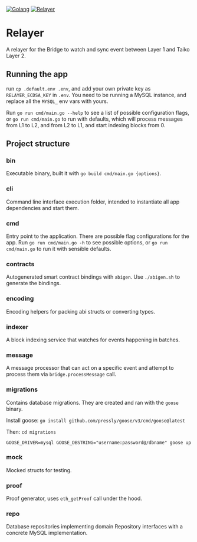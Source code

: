 [![Golang](https://github.com/taikoxyz/taiko-mono/actions/workflows/golang.yml/badge.svg)](https://github.com/taikoxyz/taiko-mono/actions/workflows/golang.yml)
[![Relayer](https://codecov.io/gh/taikoxyz/taiko-mono/branch/main/graph/badge.svg?token=E468X2PTJC&flag=relayer)](https://codecov.io/gh/taikoxyz/taiko-mono)

# Relayer

A relayer for the Bridge to watch and sync event between Layer 1 and Taiko Layer 2.

## Running the app

run `cp .default.env .env`, and add your own private key as `RELAYER_ECDSA_KEY` in `.env`. You need to be running a MySQL instance, and replace all the `MYSQL_` env vars with yours.

Run `go run cmd/main.go --help` to see a list of possible configuration flags, or `go run cmd/main.go` to run with defaults, which will process messages from L1 to L2, and from L2 to L1, and start indexing blocks from 0.

## Project structure

### bin

Executable binary, built it with `go build cmd/main.go {options}`.

### cli

Command line interface execution folder, intended to instantiate all app dependencies and start them.

### cmd

Entry point to the application. There are possible flag configurations for the app. Run `go run cmd/main.go -h` to see possible options, or `go run cmd/main.go` to run it with sensible defaults.

### contracts

Autogenerated smart contract bindings with `abigen`. Use `./abigen.sh` to generate the bindings.

### encoding

Encoding helpers for packing abi structs or converting types.

### indexer

A block indexing service that watches for events happening in batches.

### message

A message processor that can act on a specific event and attempt to process them via `bridge.processMessage` call.

### migrations

Contains database migrations. They are created and ran with the `goose` binary.

Install goose: `go install github.com/pressly/goose/v3/cmd/goose@latest`

Then:
`cd migrations`

`GOOSE_DRIVER=mysql GOOSE_DBSTRING="username:password@/dbname" goose up`

### mock

Mocked structs for testing.

### proof

Proof generator, uses `eth_getProof` call under the hood.

### repo

Database repositories implementing domain Repository interfaces with a concrete MySQL implementation.
